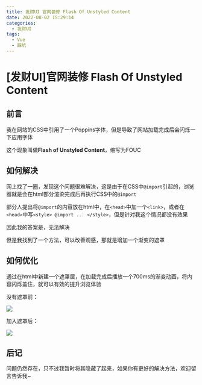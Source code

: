 ```yaml
---
title: 发财UI 官网装修 Flash Of Unstyled Content
date: 2022-08-02 15:29:14
categories:
  - 发财UI
tags: 
  - Vue
  - 踩坑
---
```


# \[发财UI]官网装修 Flash Of Unstyled Content

## 前言

我在网站的CSS中引用了一个Poppins字体，但是导致了网站加载完成后会闪烁一下应用字体

这个现象叫做**Flash of Unstyled Content**，缩写为FOUC

## 如何解决

网上找了一圈，发现这个问题很难解决，这是由于在CSS中`@import`引起的，浏览器就是会在html部分渲染完成后再执行CSS中的`@import`

部分人提出将`@import`的内容放在html中，在`<head>`中加一个`<link>`，或者在`<head>`中写`<style> @import ... </style>`，但是针对我这个情况都没有效果

因此我的答案是，无法解决

但是我找到了一个方法，可以改善观感，那就是增加一个渐变的遮罩

## 如何优化

通过在html中新建一个遮罩层，在加载完成后播放一个700ms的渐变动画，将内容闪烁盖住，就可以有效的提升浏览体验

没有遮罩前：

![](https://img.bald3r.wang/img/noWrapper.gif)

加入遮罩后：

![](https://balder-wang-images.oss-cn-shanghai.aliyuncs.com/img/hasWrapper.gif)

## 后记

问题仍然存在，只不过我暂时将其隐藏了起来，如果你有更好的解决方法，欢迎留言告诉我\~
